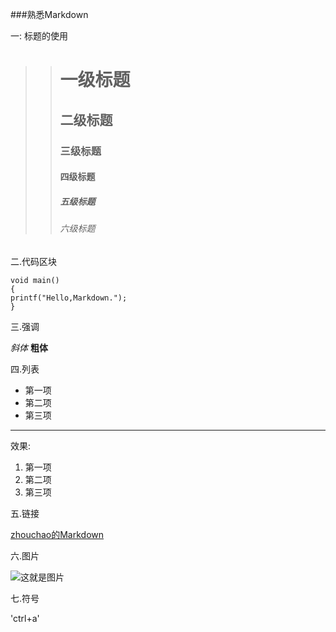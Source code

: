 ###熟悉Markdown

一: 标题的使用

>># 一级标题
>>## 二级标题
>>### 三级标题
>>#### 四级标题
>>##### 五级标题
>>###### 六级标题

二.代码区块

	void main()	
	{	
	printf("Hello,Markdown.");
	}

三.强调

*斜体*  **粗体**

四.列表

- 第一项
- 第二项
- 第三项

***
效果:

1. 第一项
2. 第二项
3. 第三项

五.链接

[zhouchao的Markdown](http://www.google.com)

六.图片

![这就是图片](http://ww1.sinaimg.cn/large/68f4ec25jw1evbq8u984bj2098098gmh.jpg)

七.符号

'ctrl+a'
